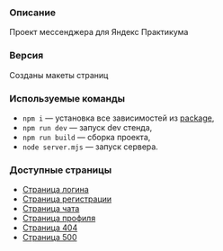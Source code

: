 ### Описание

Проект мессенджера для Яндекс Практикума

### Версия

Созданы макеты страниц

### Используемые команды

* ```npm i``` — установка все зависимостей из [package](package.json),
* ```npm run dev``` — запуск dev стенда,
* ```npm run build``` — сборка проекта,
* ```node server.mjs``` — запуск сервера.

### Доступные страницы

* [Страница логина](https://sprint-1--yapract.netlify.app/)
* [Страница регистрации](https://sprint-1--yapract.netlify.app/pages/register/index.html)
* [Страница чата](https://sprint-1--yapract.netlify.app/pages/chat/index.html)
* [Страница профиля](https://sprint-1--yapract.netlify.app/pages/profile/index.html)
* [Страница 404](https://sprint-1--yapract.netlify.app/pages/404/index.html)
* [Страница 500](https://sprint-1--yapract.netlify.app/pages/500/index.html)
